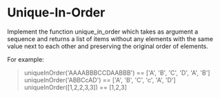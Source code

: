 # Unique-In-Order

Implement the function unique_in_order which takes as argument a sequence and returns a list of items without any elements with the same value next to each other and preserving the original order of elements.

For example:

>uniqueInOrder('AAAABBBCCDAABBB') == ['A', 'B', 'C', 'D', 'A', 'B']
>uniqueInOrder('ABBCcAD')         == ['A', 'B', 'C', 'c', 'A', 'D']
>uniqueInOrder([1,2,2,3,3])       == [1,2,3]
